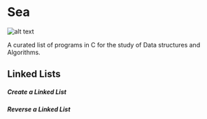 # Sea

![alt text](https://github.com/AamirAnwar/Sea/resources/logo.png "Logo")

A curated list of programs in C for the study of Data structures and Algorithms. 

## Linked Lists

##### Create a Linked List

##### Reverse a Linked List
